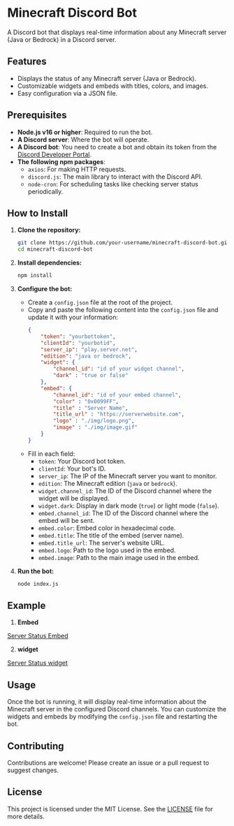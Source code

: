 # Minecraft Discord Bot

A Discord bot that displays real-time information about any Minecraft server (Java or Bedrock) in a Discord server.

## Features

- Displays the status of any Minecraft server (Java or Bedrock).
- Customizable widgets and embeds with titles, colors, and images.
- Easy configuration via a JSON file.

## Prerequisites

- **Node.js v16 or higher**: Required to run the bot.
- **A Discord server**: Where the bot will operate.
- **A Discord bot**: You need to create a bot and obtain its token from the [Discord Developer Portal](https://discord.com/developers/applications).
- **The following npm packages**:
  - `axios`: For making HTTP requests.
  - `discord.js`: The main library to interact with the Discord API.
  - `node-cron`: For scheduling tasks like checking server status periodically.


## How to Install

1. **Clone the repository:**
    ```bash
    git clone https://github.com/your-username/minecraft-discord-bot.git
    cd minecraft-discord-bot
    ```

2. **Install dependencies:**
    ```bash
    npm install
    ```

3. **Configure the bot:**
    - Create a `config.json` file at the root of the project.
    - Copy and paste the following content into the `config.json` file and update it with your information:
        ```json
        {
            "token": "yourbottoken",
            "clientId": "yourbotid",
            "server_ip": "play.server.net",
            "edition": "java or bedrock",
            "widget": {
                "channel_id": "id of your widget channel",
                "dark" : "true or false"
            },
            "embed": {
                "channel_id": "id of your embed channel",
                "color" : "0x0099FF",
                "title" : "Server Name",
                "title_url" : "https://serverwebsite.com",
                "logo" : "./img/logo.png",
                "image" : "./img/image.gif"
            }
        }
        ```
    - Fill in each field:
        - `token`: Your Discord bot token.
        - `clientId`: Your bot's ID.
        - `server_ip`: The IP of the Minecraft server you want to monitor.
        - `edition`: The Minecraft edition (`java` or `bedrock`).
        - `widget.channel_id`: The ID of the Discord channel where the widget will be displayed.
        - `widget.dark`: Display in dark mode (`true`) or light mode (`false`).
        - `embed.channel_id`: The ID of the Discord channel where the embed will be sent.
        - `embed.color`: Embed color in hexadecimal code.
        - `embed.title`: The title of the embed (server name).
        - `embed.title_url`: The server's website URL.
        - `embed.logo`: Path to the logo used in the embed.
        - `embed.image`: Path to the main image used in the embed.

4. **Run the bot:**
    ```bash
    node index.js
    ```

## Example

1. **Embed**

[Server Status Embed](./example/embed.png)

2. **widget**

[Server Status widget](./example/widget.png)

## Usage

Once the bot is running, it will display real-time information about the Minecraft server in the configured Discord channels. You can customize the widgets and embeds by modifying the `config.json` file and restarting the bot.

## Contributing

Contributions are welcome! Please create an issue or a pull request to suggest changes.

## License

This project is licensed under the MIT License. See the [LICENSE](LICENSE) file for more details.